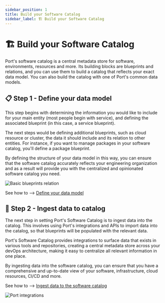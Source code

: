 ```yaml
---
sidebar_position: 1
title: Build your Software Catalog
sidebar_label: 🏗️ Build your Software Catalog
---
```


# 🏗️ Build your Software Catalog

Port's software catalog is a central metadata store for software, environments, resources and more. Its building blocks are blueprints and relations, and you can use them to build a catalog that reflects your exact data model. You can also build the catalog with one of Port's common data models.

## 📋 Step 1 - Define your data model

This step begins with determining the information you would like to include for your main entity (most people begin with service), and defining the associated blueprint (in this case, a service blueprint).

The next steps would be defining additional blueprints, such as cloud resource or cluster, the data it should include and its relation to other entities.
For instance, if you want to manage packages in your software catalog, you'll define a package blueprint.

By defining the structure of your data model in this way, you can ensure that the software catalog accurately reflects your engineering organization and as a result will provide you with the centralized and opinionated software catalog you need.

![Basic blueprints relation](../../static/img/software-catalog/blueprint/exampleBlueprintsAndRelationsLayout.png)

See how to --> [Define your data model](./define-your-data-model/define-your-data-model.md)

## 🔄 Step 2 - Ingest data to catalog

The next step in setting Port's Software Catalog is to ingest data into the catalog. This involves using Port's integrations and APIs to import data into the catalog, so that blueprints will be populated with the relevant data.

Port's Software Catalog provides integrations to surface data that exists in various tools and repositories, creating a central metadata store across your devOps architecture, making it easy to centralize all relevant information in one place.

By ingesting data into the software catalog, you can ensure that you have a comprehensive and up-to-date view of your software, infrastructure, cloud resources, CI/CD and more.

See how to --> [Ingest data to the software catalog](./sync-data-to-catalog/sync-data-to-catalog.md)

![Port integrations](../../static/img/software-catalog/integrations.png)
